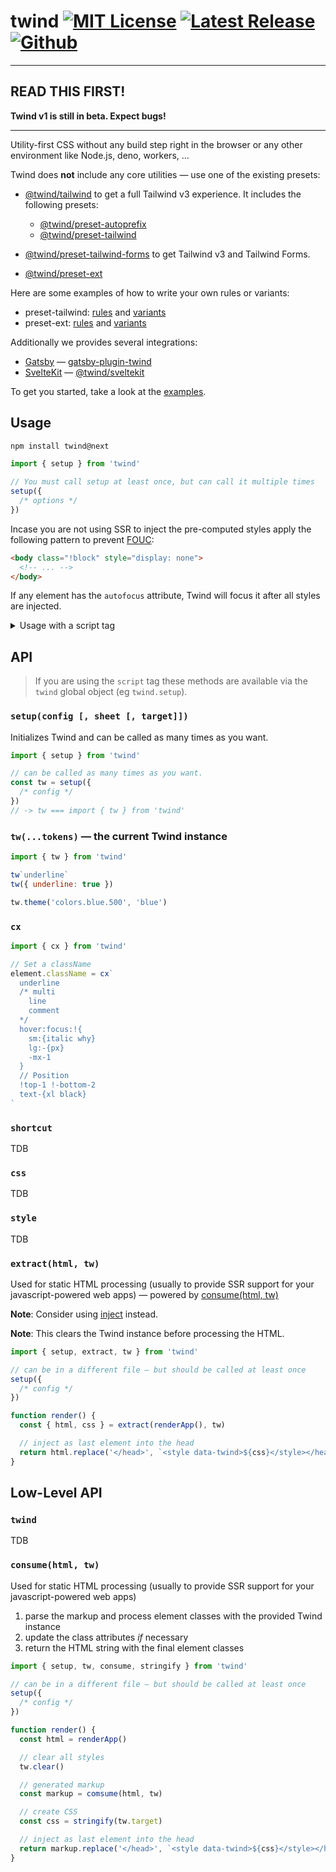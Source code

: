 # twind [![MIT License](https://flat.badgen.net/github/license/tw-in-js/twind)](https://github.com/tw-in-js/twind/blob/next/LICENSE) [![Latest Release](https://flat.badgen.net/npm/v/twind/next?icon=npm&label&cache=10800&color=blue)](https://www.npmjs.com/package/twind) [![Github](https://flat.badgen.net/badge/icon/tw-in-js%2Ftwind%23twind?icon=github&label)](https://github.com/tw-in-js/twind/tree/next/packages/twind)

---

## READ THIS FIRST!

**Twind v1 is still in beta. Expect bugs!**

---

Utility-first CSS without any build step right in the browser or any other environment like Node.js, deno, workers, ...

Twind does **not** include any core utilities — use one of the existing presets:

- [@twind/tailwind](https://www.npmjs.com/package/@twind/tailwind) to get a full Tailwind v3 experience. It includes the following presets:

  - [@twind/preset-autoprefix](https://www.npmjs.com/package/@twind/preset-autoprefix)
  - [@twind/preset-tailwind](https://www.npmjs.com/package/@twind/preset-tailwind)

- [@twind/preset-tailwind-forms](https://www.npmjs.com/package/@twind/preset-tailwind-forms) to get Tailwind v3 and Tailwind Forms.
- [@twind/preset-ext](https://www.npmjs.com/package/@twind/preset-ext)

Here are some examples of how to write your own rules or variants:

- preset-tailwind: [rules](https://github.com/tw-in-js/twind/blob/next/packages/preset-tailwind/src/rules.ts) and [variants](https://github.com/tw-in-js/twind/blob/next/packages/preset-tailwind/src/variants.ts)
- preset-ext: [rules](https://github.com/tw-in-js/twind/blob/next/packages/preset-ext/src/rules.ts) and [variants](https://github.com/tw-in-js/twind/blob/next/packages/preset-ext/src/variants.ts)

Additionally we provides several integrations:

- [Gatsby](https://github.com/gatsbyjs/gatsby) — [gatsby-plugin-twind](https://www.npmjs.com/package/gatsby-plugin-twind)
- [SvelteKit](https://kit.svelte.dev) — [@twind/sveltekit](https://www.npmjs.com/package/@twind/sveltekit)

To get you started, take a look at the [examples](https://github.com/tw-in-js/twind/tree/next/examples).

## Usage

```sh
npm install twind@next
```

```js
import { setup } from 'twind'

// You must call setup at least once, but can call it multiple times
setup({
  /* options */
})
```

Incase you are not using SSR to inject the pre-computed styles apply the following pattern to prevent [FOUC](https://en.wikipedia.org/wiki/Flash_of_unstyled_content):

```html
<body class="!block" style="display: none">
  <!-- ... -->
</body>
```

If any element has the `autofocus` attribute, Twind will focus it after all styles are injected.

<details><summary>Usage with a script tag</summary>

Add this line to your `index.html`:

```html
<head>
  <script src="https://cdn.jsdelivr.net/npm/twind@next" crossorigin></script>
  <script>
    twind.setup({
      /* options */
    })
  </script>
</head>
```

To add presets add their ids to the script `src` attribute:

```html
<head>
  <!-- ... -->
  <script
    src="https://cdn.jsdelivr.net/npm/twind@next,npm/@twind/preset-tailwind@next"
    crossorigin
  ></script>
  <script>
    twind.setup({
      presets: [twind.presetTailwind()],
      // ...
    })
  </script>
  <!-- ... -->
</head>
```

</details>

## API

> If you are using the `script` tag these methods are available via the `twind` global object (eg `twind.setup`).

### `setup(config [, sheet [, target]])`

Initializes Twind and can be called as many times as you want.

```js
import { setup } from 'twind'

// can be called as many times as you want.
const tw = setup({
  /* config */
})
// -> tw === import { tw } from 'twind'
```

### `tw(...tokens)` — the current Twind instance

```js
import { tw } from 'twind'

tw`underline`
tw({ underline: true })

tw.theme('colors.blue.500', 'blue')
```

### `cx`

```js
import { cx } from 'twind'

// Set a className
element.className = cx`
  underline
  /* multi
    line
    comment
  */
  hover:focus:!{
    sm:{italic why}
    lg:-{px}
    -mx-1
  }
  // Position
  !top-1 !-bottom-2
  text-{xl black}
`
```

### `shortcut`

TDB

### `css`

TDB

### `style`

TDB

### `extract(html, tw)`

Used for static HTML processing (usually to provide SSR support for your javascript-powered web apps) — powered by [consume(html, tw)](#consumehtml-tw)

**Note**: Consider using [inject](#injecthtml-tw) instead.

**Note**: This clears the Twind instance before processing the HTML.

```js
import { setup, extract, tw } from 'twind'

// can be in a different file — but should be called at least once
setup({
  /* config */
})

function render() {
  const { html, css } = extract(renderApp(), tw)

  // inject as last element into the head
  return html.replace('</head>', `<style data-twind>${css}</style></head>`)
}
```

## Low-Level API

### `twind`

TDB

### `consume(html, tw)`

Used for static HTML processing (usually to provide SSR support for your javascript-powered web apps)

1. parse the markup and process element classes with the provided Twind instance
2. update the class attributes _if_ necessary
3. return the HTML string with the final element classes

```js
import { setup, tw, consume, stringify } from 'twind'

// can be in a different file — but should be called at least once
setup({
  /* config */
})

function render() {
  const html = renderApp()

  // clear all styles
  tw.clear()

  // generated markup
  const markup = comsume(html, tw)

  // create CSS
  const css = stringify(tw.target)

  // inject as last element into the head
  return markup.replace('</head>', `<style data-twind>${css}</style></head>`)
}
```

